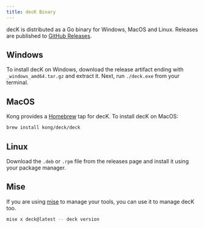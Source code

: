 ```yaml
---
title: decK Binary
---
```


decK is distributed as a Go binary for Windows, MacOS and Linux. Releases are published to [GitHub Releases](https://github.com/Kong/deck/releases).

## Windows

To install decK on Windows, download the release artifact ending with `_windows_amd64.tar.gz` and extract it. Next, run `./deck.exe` from your terminal.

## MacOS

Kong provides a [Homebrew](https://brew.sh) tap for decK. To install decK on MacOS:

```bash
brew install kong/deck/deck
```

## Linux

Download the `.deb` or `.rpm` file from the releases page and install it using your package manager.

## Mise

If you are using [mise](#) to manage your tools, you can use it to manage decK too.

```bash
mise x deck@latest -- deck version
```